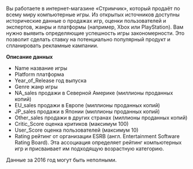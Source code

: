 Вы работаете в интернет-магазине «Стримчик», который продаёт по всему миру компьютерные игры. Из открытых источников доступны исторические данные о продажах игр, оценки пользователей и экспертов, жанры и платформы (например, Xbox или PlayStation). Вам нужно выявить определяющие успешность игры закономерности. Это позволит сделать ставку на потенциально популярный продукт и спланировать рекламные кампании.

**Описание данных**
- Name название игры
- Platform платформа
- Year_of_Release год выпуска
- Genre жанр игры
- NA_sales продажи в Северной Америке (миллионы проданных копий)
- EU_sales продажи в Европе (миллионы проданных копий)
- JP_sales продажи в Японии (миллионы проданных копий)
- Other_sales продажи в других странах (миллионы проданных копий)
- Critic_Score оценка критиков (максимум 100)
- User_Score оценка пользователей (максимум 10)
- Rating рейтинг от организации ESRB (англ. Entertainment Software Rating Board). Эта ассоциация определяет рейтинг компьютерных игр и присваивает им подходящую возрастную категорию.



Данные за 2016 год могут быть неполными.
